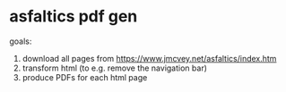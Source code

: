 # asfaltics pdf gen

goals:

1. download all pages from https://www.jmcvey.net/asfaltics/index.htm
2. transform html (to e.g. remove the navigation bar)
3. produce PDFs for each html page
